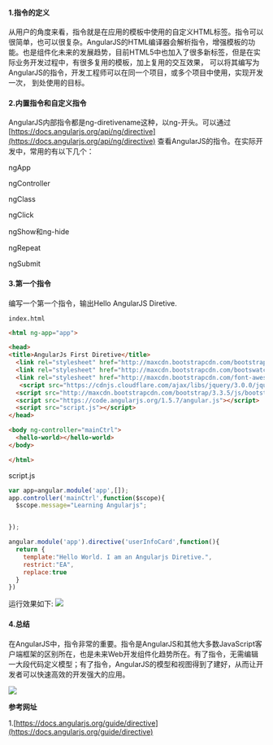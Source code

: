 #### 1.指令的定义
从用户的角度来看，指令就是在应用的模板中使用的自定义HTML标签。指令可以很简单，也可以很复杂。AngularJS的HTML编译器会解析指令，增强模板的功能。也是组件化未来的发展趋势，目前HTML5中也加入了很多新标签，但是在实际业务开发过程中，有很多复用的模板，加上复用的交互效果，
可以将其编写为AngularJS的指令，开发工程师可以在同一个项目，或多个项目中使用，实现开发一次，
到处使用的目标。

#### 2.内置指令和自定义指令
AngularJS内部指令都是ng-diretivename这种，以ng-开头。可以通过 [https://docs.angularjs.org/api/ng/directive](https://docs.angularjs.org/api/ng/directive)
查看AngularJS的指令。在实际开发中，常用的有以下几个：

ngApp

ngController

ngClass

ngClick

ngShow和ng-hide

ngRepeat

ngSubmit

#### 3.第一个指令
编写一个第一个指令，输出Hello AngularJS Diretive.

```index.html```

```html
<html ng-app="app">

<head>
<title>AngularJs First Diretive</title>
  <link rel="stylesheet" href="http://maxcdn.bootstrapcdn.com/bootstrap/3.3.5/css/bootstrap.min.css"></link>
  <link rel="stylesheet" href="http://maxcdn.bootstrapcdn.com/bootswatch/3.3.5/cosmo/bootstrap.min.css" />
  <link rel="stylesheet" href="http://maxcdn.bootstrapcdn.com/font-awesome/4.4.0/css/font-awesome.min.css" />
   <script src="https://cdnjs.cloudflare.com/ajax/libs/jquery/3.0.0/jquery.js"></script>
  <script src="http://maxcdn.bootstrapcdn.com/bootstrap/3.3.5/js/bootstrap.min.js"></script>
  <script src="https://code.angularjs.org/1.5.7/angular.js"></script>
  <script src="script.js"></script>
</head>

<body ng-controller="mainCtrl">
  <hello-world></hello-world>
</body>

</html>
```
script.js

```javascript
var app=angular.module('app',[]);
app.controller('mainCtrl',function($scope){
  $scope.message="Learning Angularjs";


});

angular.module('app').directive('userInfoCard',function(){
  return {
    template:"Hello World. I am an Angularjs Diretive.",
    restrict:"EA",
    replace:true
  }
})
```

运行效果如下:
![](http://images2015.cnblogs.com/blog/59618/201607/59618-20160723144838122-1870697782.png)

#### 4.总结
在AngularJS中，指令非常的重要。指令是AngularJS和其他大多数JavaScript客户端框架的区别所在，也是未来Web开发组件化趋势所在。有了指令，无需编辑一大段代码定义模型；有了指令，AngularJS的模型和视图得到了建好，从而让开发者可以快速高效的开发强大的应用。

![](http://images2015.cnblogs.com/blog/59618/201607/59618-20160708090522811-599592837.png)


**参考网址**

1.[https://docs.angularjs.org/guide/directive](https://docs.angularjs.org/guide/directive)

